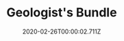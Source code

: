 ---
templateKey: blog-post
featuredpost: false
date: 2020-02-26T00:00:02.711Z
featuredimage: /img/Geologist's_Bundle.png
title: Geologist's Bundle
description: Boiler Room
count: 4 out of 4
reward: Omni Geode (5)
tags:
  - Quartz
  - Earth Crystal
  - Frozen Tear
  - Fire Quartz
  - bundle
  - Boiler Room
---